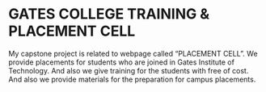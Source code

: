 # GATES COLLEGE TRAINING & PLACEMENT CELL
 My capstone project is related to webpage called “PLACEMENT CELL”. We provide placements for students who are joined in Gates Institute of Technology. And also we give training for the students with free of cost. And also we provide materials for the preparation for campus placements.  

